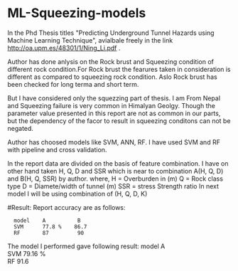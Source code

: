 # ML-Squeezing-models

In the Phd Thesis titles "Predicting Underground Tunnel Hazards using Machine Learning Technique", avialbale freely in the link http://oa.upm.es/48301/1/Ning_Li.pdf .

Author has done anlysis on the Rock brust and Squeezing condition of different rock condition.For Rock brust the fearures taken in consideration is different as compared to squeezing rock condition. Aslo Rock brust has been checked for long terma and short term.

But I have considered only the squezzing part of thesis. I am From Nepal and Squeezing failure is very common in Himalyan Geolgy. Though the parameter value presented in this report are not as common in our parts, but the dependency of the facor to result in squeezing conditons can not be negated. 

Author has choosed models like SVM, ANN, RF. I have used SVM and RF with pipeline and cross validation.

In the report data are divided on the basis of feature combination. I have on other hand taken H, Q, D and SSR which is near to combination A(H, Q, D) and B(H, Q, SSR) by author. where,
    H = Overburden in (m)
    Q = Rock class type
    D = Diamete/width of tunnel (m)
    SSR = stress Strength ratio
In next model I will be using combination of (H, Q, D, K)

#Result:
Report accuracy are as follows:

      model    A          B
      SVM      77.8 %    86.7
      RF       87         90
      

The model I performed gave following result:
     model      A         
      SVM      79.16 %    
      RF       91.6        
      

